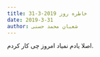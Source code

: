 ```yaml
---
title: خاطره روز 2019-3-31
date: 2019-3-31
author: شعبان محمد حسنی
---
```


اصلا یادم نمیاد امروز چی کار کردم.